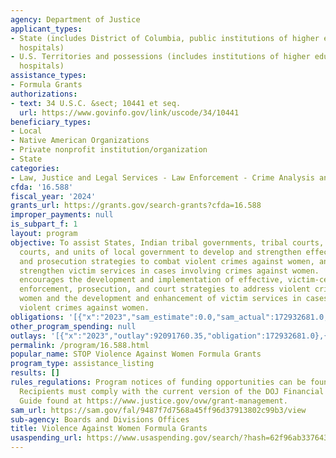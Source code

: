 ```yaml
---
agency: Department of Justice
applicant_types:
- State (includes District of Columbia, public institutions of higher education and
  hospitals)
- U.S. Territories and possessions (includes institutions of higher education and
  hospitals)
assistance_types:
- Formula Grants
authorizations:
- text: 34 U.S.C. &sect; 10441 et seq.
  url: https://www.govinfo.gov/link/uscode/34/10441
beneficiary_types:
- Local
- Native American Organizations
- Private nonprofit institution/organization
- State
categories:
- Law, Justice and Legal Services - Law Enforcement - Crime Analysis and Data
cfda: '16.588'
fiscal_year: '2024'
grants_url: https://grants.gov/search-grants?cfda=16.588
improper_payments: null
is_subpart_f: 1
layout: program
objective: To assist States, Indian tribal governments, tribal courts, State and local
  courts, and units of local government to develop and strengthen effective law enforcement
  and prosecution strategies to combat violent crimes against women, and develop and
  strengthen victim services in cases involving crimes against women.  The Program
  encourages the development and implementation of effective, victim-centered law
  enforcement, prosecution, and court strategies to address violent crimes against
  women and the development and enhancement of victim services in cases involving
  violent crimes against women.
obligations: '[{"x":"2023","sam_estimate":0.0,"sam_actual":172932681.0,"usa_spending_actual":172613121.98},{"x":"2024","sam_estimate":0.0,"sam_actual":171206049.0,"usa_spending_actual":170931253.23},{"x":"2025","sam_estimate":0.0,"sam_actual":171206049.0,"usa_spending_actual":-193105.42}]'
other_program_spending: null
outlays: '[{"x":"2023","outlay":92091760.35,"obligation":172932681.0},{"x":"2024","outlay":10305120.45,"obligation":171206049.0},{"x":"2025","outlay":0.0,"obligation":0.0}]'
permalink: /program/16.588.html
popular_name: STOP Violence Against Women Formula Grants
program_type: assistance_listing
results: []
rules_regulations: Program notices of funding opportunities can be found at https://www.justice.gov/ovw/open-notices-of-funding-opportunities.
  Recipients must comply with the current version of the DOJ Financial Grants Management
  Guide found at https://www.justice.gov/ovw/grant-management.
sam_url: https://sam.gov/fal/9487f7d7568a45ff96d37913802c99b3/view
sub-agency: Boards and Divisions Offices
title: Violence Against Women Formula Grants
usaspending_url: https://www.usaspending.gov/search/?hash=62f96ab337643f33de50c6949b1db2b0
---
```

